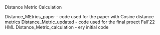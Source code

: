 Distance Metric Calculation

Distance_MEtrics_paper - code used for the paper with Cosine distance metrics
Distance_Metric_updated - code used for the final proect Fall'22 HML
Distance_Metric_calculation - ery initial code
